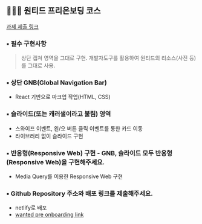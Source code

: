## 👩🏻‍💻 원티드 프리온보딩 코스

[과제 제출 링크](https://jovial-hermann-e95620.netlify.app/)

### ▪️ 필수 구현사항

> 상단 캡쳐 영역을 그대로 구현.
> 개발자도구를 활용하여 원티드의 리소스(사진 등)를 그대로 사용.

### ▪️ 상단 GNB(Global Navigation Bar)

- React 기반으로 마크업 작업(HTML, CSS)

### ▪️ 슬라이드(또는 캐러샐이라고 불림) 영역

- 스와이프 이벤트, 왼/오 버튼 클릭 이벤트를 통한 카드 이동
- 라이브러리 없이 슬라이드 구현

### ▪️ 반응형(Responsive Web) 구현 - GNB, 슬라이드 모두 반응형(Responsive Web)을 구현해주세요.

- Media Query를 이용한 Responsive Web 구현

### ▪️ Github Repository 주소와 배포 링크를 제출해주세요.

- netlify로 배포
- [wanted pre onboarding link](https://jovial-hermann-e95620.netlify.app/)
